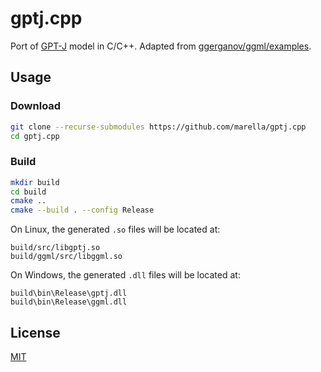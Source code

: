 # gptj.cpp

Port of [GPT-J](https://en.wikipedia.org/wiki/GPT-J) model in C/C++. Adapted from [ggerganov/ggml/examples](https://github.com/ggerganov/ggml/tree/master/examples).

## Usage

### Download

```sh
git clone --recurse-submodules https://github.com/marella/gptj.cpp
cd gptj.cpp
```

### Build

```sh
mkdir build
cd build
cmake ..
cmake --build . --config Release
```

On Linux, the generated `.so` files will be located at:

```
build/src/libgptj.so
build/ggml/src/libggml.so
```

On Windows, the generated `.dll` files will be located at:

```
build\bin\Release\gptj.dll
build\bin\Release\ggml.dll
```

## License

[MIT](https://github.com/marella/gptj.cpp/blob/main/LICENSE)
